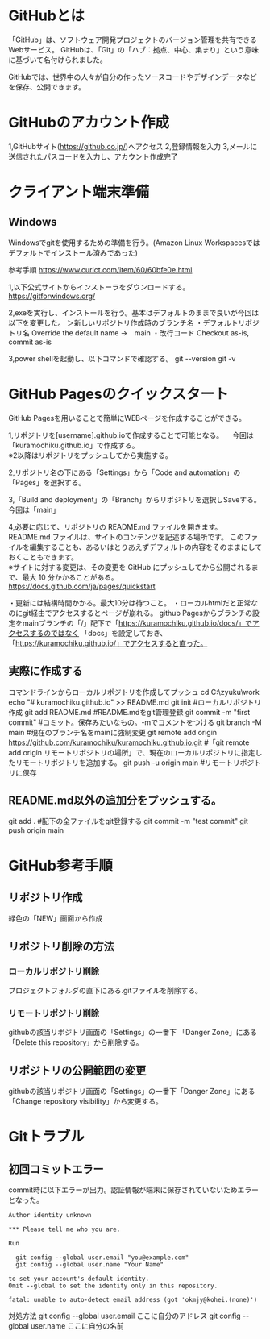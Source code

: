 # GitHubとは 
「GitHub」は、ソフトウェア開発プロジェクトのバージョン管理を共有できるWebサービス。
GitHubは、「Git」の「ハブ：拠点、中心、集まり」という意味に基づいて名付けられました。

GitHubでは、世界中の人々が自分の作ったソースコードやデザインデータなどを保存、公開できます。

# GitHubのアカウント作成
1,GitHubサイト(https://github.co.jp/)へアクセス
2,登録情報を入力
3,メールに送信されたパスコードを入力し、アカウント作成完了

# クライアント端末準備
## Windows
Windowsでgitを使用するための準備を行う。(Amazon Linux Workspacesではデフォルトでインストール済みであった)

参考手順
https://www.curict.com/item/60/60bfe0e.html

1,以下公式サイトからインストーラをダウンロードする。
https://gitforwindows.org/

2,exeを実行し、インストールを行う。基本はデフォルトのままで良いが今回は以下を変更した。
＞新しいリポジトリ作成時のブランチ名
・デフォルトリポジトリ名
Override the default name →　main
・改行コード
Checkout as-is, commit as-is

3,power shellを起動し、以下コマンドで確認する。
git --version
git -v

# GitHub Pagesのクイックスタート 
GitHub Pagesを用いることで簡単にWEBページを作成することができる。  

1,リポジトリを[username].github.ioで作成することで可能となる。 　今回は「kuramochiku.github.io」で作成する。  
※2以降はリポジトリをプッシュしてから実施する。 

2,リポジトリ名の下にある「Settings」から「Code and automation」の「Pages」を選択する。  

3,「Build and deployment」の「Branch」からリポジトリを選択しSaveする。今回は「main」  

4,必要に応じて、リポジトリの README.md ファイルを開きます。 
README.md ファイルは、サイトのコンテンツを記述する場所です。 
このファイルを編集することも、あるいはとりあえずデフォルトの内容をそのままにしておくこともできます。  
※サイトに対する変更は、その変更を GitHub にプッシュしてから公開されるまで、最大 10 分かかることがある。  
https://docs.github.com/ja/pages/quickstart  

・更新には結構時間かかる。最大10分は待つこと。
・ローカルhtmlだと正常なのにgit経由でアクセスするとページが崩れる。
github Pagesからブランチの設定をmainブランチの「/」配下で「https://kuramochiku.github.io/docs/」でアクセスするのではなく
「docs」を設定しておき、「https://kuramochiku.github.io/」でアクセスすると直った。

## 実際に作成する
コマンドラインからローカルリポジトリを作成してプッシュ 
cd C:\zyuku\work
echo "# kuramochiku.github.io" >> README.md 
git init 
#ローカルリポジトリ作成 
git add README.md
#README.mdをgit管理登録 
git commit -m "first commit" 
#コミット。保存みたいなもの。-mでコメントをつける 
git branch -M main 
#現在のブランチ名をmainに強制変更 
git remote add origin https://github.com/kuramochiku/kuramochiku.github.io.git
#「git remote add origin リモートリポジトリの場所」で、現在のローカルリポジトリに指定したリモートリポジトリを追加する。 
git push -u origin main 
#リモートリポジトリに保存  

## README.md以外の追加分をプッシュする。
git add .
#配下の全ファイルをgit登録する 
git commit -m "test commit" 
git push origin main

# GitHub参考手順
## リポジトリ作成 
緑色の「NEW」画面から作成

## リポジトリ削除の方法 
### ローカルリポジトリ削除
プロジェクトフォルダの直下にある.gitファイルを削除する。  

### リモートリポジトリ削除 
githubの該当リポジトリ画面の「Settings」の一番下
「Danger Zone」にある「Delete this repository」から削除する。

## リポジトリの公開範囲の変更 
githubの該当リポジトリ画面の「Settings」の一番下「Danger Zone」にある
「Change repository visibility」から変更する。 

# Gitトラブル
## 初回コミットエラー
commit時に以下エラーが出力。認証情報が端末に保存されていないためエラーとなった。
```
Author identity unknown

*** Please tell me who you are.

Run

  git config --global user.email "you@example.com"
  git config --global user.name "Your Name"

to set your account's default identity.
Omit --global to set the identity only in this repository.

fatal: unable to auto-detect email address (got 'okmjy@kohei.(none)')
```

対処方法
git config --global user.email ここに自分のアドレス
git config --global user.name ここに自分の名前
